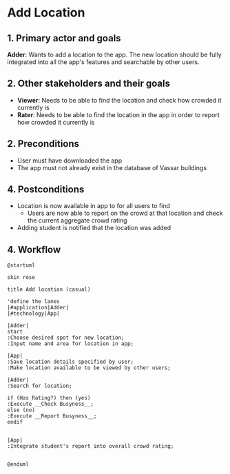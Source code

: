 # Add Location

## 1. Primary actor and goals

__Adder__: Wants to add a location to the app. The new location should be fully integrated into all the app's features and searchable by other users.


## 2. Other stakeholders and their goals

* __Viewer__: Needs to be able to find the location and check how crowded it currently is
* __Rater__: Needs to be able to find the location in the app in order to report how crowded it currently is


## 2. Preconditions

* User must have downloaded the app 
* The app must not already exist in the database of Vassar buildings 

## 4. Postconditions

* Location is now available in app to for all users to find 
  * Users are now able to report on the crowd at that location and check the current aggregate crowd rating 
* Adding student is notified that the location was added 

## 4. Workflow

```plantuml
@startuml

skin rose

title Add location (casual)

'define the lanes
|#application|Adder|
|#technology|App|

|Adder|
start
:Choose desired spot for new location;
:Input name and area for location in app;

|App|
:Save location details specified by user; 
:Make location available to be viewed by other users;

|Adder|
:Search for location; 

if (Has Rating?) then (yes)
:Execute __Check Busyness__;
else (no)
:Execute __Report Busyness__;
endif


|App|
:Integrate student's report into overall crowd rating;


@enduml
```
